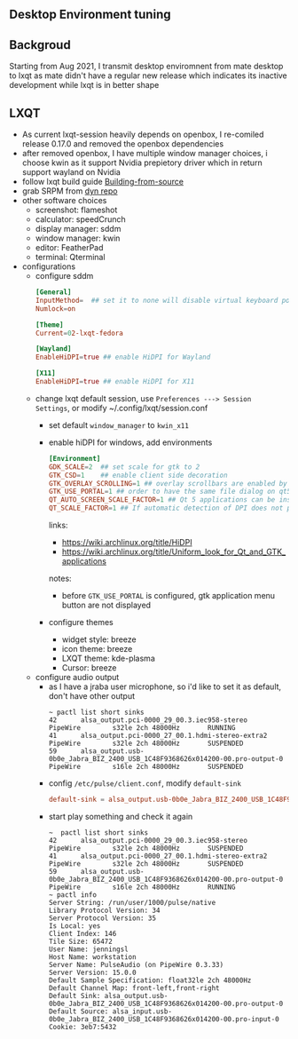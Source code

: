Desktop Environment tuning
---

## Backgroud
Starting from Aug 2021, I transmit desktop enviromnent from mate desktop to lxqt as mate didn't have a regular new release which indicates its inactive development while lxqt is in better shape



## LXQT
- As current lxqt-session heavily depends on openbox, I re-comiled  release 0.17.0 and removed the openbox dependencies
- after removed openbox, I have multiple window manager choices, i choose kwin as it support Nvidia prepietory driver which in return support wayland on Nvidia 
- follow lxqt build guide [Building-from-source](https://github.com/lxqt/lxqt/wiki/Building-from-source)
- grab SRPM from [dyn repo](https://pkgs.dyn.su/el8/base/SRPMS/)
- other software choices
  - screenshot: flameshot
  - calculator: speedCrunch
  - display manager: sddm
  - window manager: kwin
  - editor: FeatherPad
  - terminal: Qterminal
- configurations
  - configure sddm
    ```conf
    [General]
    InputMethod=  ## set it to none will disable virtual keyboard pop up at login window
    Numlock=on
    
    [Theme]
    Current=02-lxqt-fedora

    [Wayland]
    EnableHiDPI=true ## enable HiDPI for Wayland

    [X11]
    EnableHiDPI=true ## enable HiDPI for X11
    ```
  - change lxqt default session, use `Preferences ---> Session Settings`, or modify ~/.config/lxqt/session.conf
    - set default `window_manager` to `kwin_x11`
    - enable hiDPI for windows, add environments
      ```conf
      [Environment]
      GDK_SCALE=2  ## set scale for gtk to 2 
      GTK_CSD=1    ## enable client side decoration
      GTK_OVERLAY_SCROLLING=1 ## overlay scrollbars are enabled by default, meaning that scrollbars will be shown only on mouseover in GTK 3 applications
      GTK_USE_PORTAL=1 ## order to have the same file dialog on qt5 for gtk applications, one can use XDG Portals
      QT_AUTO_SCREEN_SCALE_FACTOR=1 ## Qt 5 applications can be instructed to honor screen DPI by setting the QT_AUTO_SCREEN_SCALE_FACTOR
      QT_SCALE_FACTOR=1 ## If automatic detection of DPI does not produce the desired effect, scaling can be set manually per-screen (QT_SCREEN_SCALE_FACTORS) or globally (QT_SCALE_FACTOR)
      ```

      links: 
      - https://wiki.archlinux.org/title/HiDPI
      - https://wiki.archlinux.org/title/Uniform_look_for_Qt_and_GTK_applications

      notes:
      - before `GTK_USE_PORTAL` is configured, gtk application menu button are not displayed 
    - configure themes
      - widget style: breeze
      - icon theme: breeze
      - LXQT theme: kde-plasma
      - Cursor: breeze
  - configure audio output
    - as I have a jraba user microphone, so i'd like to set it as default, don't have other output
      ```shell
      ~ pactl list short sinks
      42      alsa_output.pci-0000_29_00.3.iec958-stereo      PipeWire        s32le 2ch 48000Hz       RUNNING
      41      alsa_output.pci-0000_27_00.1.hdmi-stereo-extra2 PipeWire        s32le 2ch 48000Hz       SUSPENDED
      59      alsa_output.usb-0b0e_Jabra_BIZ_2400_USB_1C48F9368626x014200-00.pro-output-0     PipeWire        s16le 2ch 48000Hz       SUSPENDED
      ```
    - config `/etc/pulse/client.conf`, modify `default-sink`
      ```conf 
      default-sink = alsa_output.usb-0b0e_Jabra_BIZ_2400_USB_1C48F9368626x014200-00.pro-output-0
      ```
    - start play something and check it again
      ```
      ~  pactl list short sinks 
      42      alsa_output.pci-0000_29_00.3.iec958-stereo      PipeWire        s32le 2ch 48000Hz       SUSPENDED
      41      alsa_output.pci-0000_27_00.1.hdmi-stereo-extra2 PipeWire        s32le 2ch 48000Hz       SUSPENDED
      59      alsa_output.usb-0b0e_Jabra_BIZ_2400_USB_1C48F9368626x014200-00.pro-output-0     PipeWire        s16le 2ch 48000Hz       RUNNING
      ~ pactl info
      Server String: /run/user/1000/pulse/native
      Library Protocol Version: 34
      Server Protocol Version: 35
      Is Local: yes
      Client Index: 146
      Tile Size: 65472
      User Name: jenningsl
      Host Name: workstation
      Server Name: PulseAudio (on PipeWire 0.3.33)
      Server Version: 15.0.0
      Default Sample Specification: float32le 2ch 48000Hz
      Default Channel Map: front-left,front-right
      Default Sink: alsa_output.usb-0b0e_Jabra_BIZ_2400_USB_1C48F9368626x014200-00.pro-output-0
      Default Source: alsa_input.usb-0b0e_Jabra_BIZ_2400_USB_1C48F9368626x014200-00.pro-input-0
      Cookie: 3eb7:5432
      ```